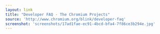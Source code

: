 ```yaml
---
layout: link
title: "Developer FAQ - The Chromium Projects"
source: 'http://www.chromium.org/blink/developer-faq'
screenshot: 'screenshots/17ad1fae-ec91-4bcd-bfa4-7f86ce3b294e.jpg'
---
```


